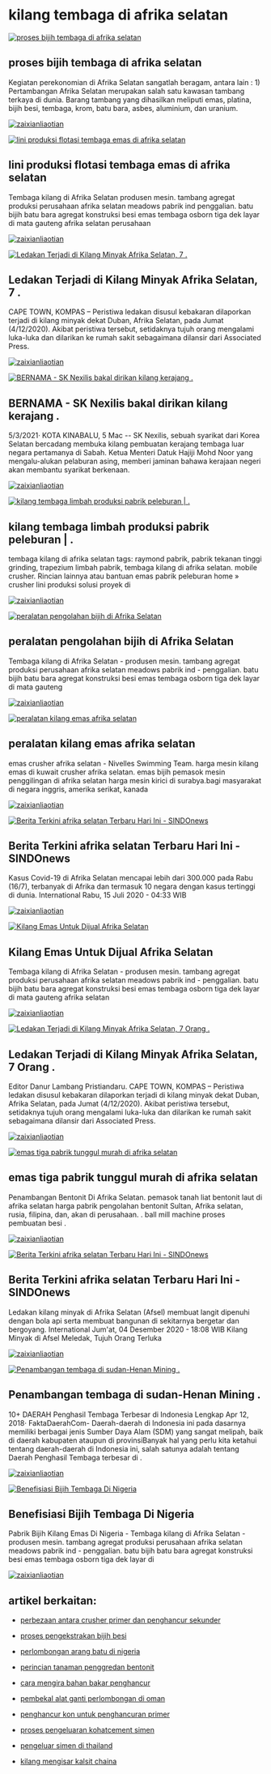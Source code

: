 # kilang tembaga di afrika selatan
<a href="https://mnn.zoosnet.net/LR/Chatpre.aspx?id=MNN94995150&p=https://topgrinding.com/" target="_blank">![proses bijih tembaga di afrika selatan](https://github.com/technlg/images/blob/main/13.jpg)</a>
## proses bijih tembaga di afrika selatan
Kegiatan perekonomian di Afrika Selatan sangatlah beragam, antara lain : 1) Pertambangan Afrika Selatan merupakan salah satu kawasan tambang terkaya di dunia. Barang tambang yang dihasilkan meliputi emas, platina, bijih besi, tembaga, krom, batu bara, asbes, aluminium, dan uranium.
<a href="https://mnn.zoosnet.net/LR/Chatpre.aspx?id=MNN94995150&p=https://topgrinding.com/" target="_blank"><img src="https://github.com/technlg/images/raw/main/chat11.jpg" alt="zaixianliaotian"/></a><a href="//whatsapp.shibangsoft.com/WhatsApp.php" ><img src="https://github.com/technlg/images/raw/main/chat11.png" alt=""></a>
<a href="https://mnn.zoosnet.net/LR/Chatpre.aspx?id=MNN94995150&p=https://topgrinding.com/" target="_blank">![lini produksi flotasi tembaga emas di afrika selatan](https://github.com/technlg/images/blob/main/2.jpg)</a>
## lini produksi flotasi tembaga emas di afrika selatan
Tembaga kilang di Afrika Selatan produsen mesin. tambang agregat produksi perusahaan afrika selatan meadows pabrik ind penggalian. batu bijih batu bara agregat konstruksi besi emas tembaga osborn tiga dek layar di mata gauteng afrika selatan perusahaan
<a href="https://mnn.zoosnet.net/LR/Chatpre.aspx?id=MNN94995150&p=https://topgrinding.com/" target="_blank"><img src="https://github.com/technlg/images/raw/main/chat11.jpg" alt="zaixianliaotian"/></a><a href="//whatsapp.shibangsoft.com/WhatsApp.php" ><img src="https://github.com/technlg/images/raw/main/chat11.png" alt=""></a>
<a href="https://mnn.zoosnet.net/LR/Chatpre.aspx?id=MNN94995150&p=https://topgrinding.com/" target="_blank">![Ledakan Terjadi di Kilang Minyak Afrika Selatan, 7 .](https://github.com/technlg/images/blob/main/54.jpg)</a>
## Ledakan Terjadi di Kilang Minyak Afrika Selatan, 7 .
CAPE TOWN, KOMPAS – Peristiwa ledakan disusul kebakaran dilaporkan terjadi di kilang minyak dekat Duban, Afrika Selatan, pada Jumat (4/12/2020). Akibat peristiwa tersebut, setidaknya tujuh orang mengalami luka-luka dan dilarikan ke rumah sakit sebagaimana dilansir dari Associated Press.
<a href="https://mnn.zoosnet.net/LR/Chatpre.aspx?id=MNN94995150&p=https://topgrinding.com/" target="_blank"><img src="https://github.com/technlg/images/raw/main/chat11.jpg" alt="zaixianliaotian"/></a><a href="//whatsapp.shibangsoft.com/WhatsApp.php" ><img src="https://github.com/technlg/images/raw/main/chat11.png" alt=""></a>
<a href="https://mnn.zoosnet.net/LR/Chatpre.aspx?id=MNN94995150&p=https://topgrinding.com/" target="_blank">![BERNAMA - SK Nexilis bakal dirikan kilang kerajang .](https://github.com/technlg/images/blob/main/63.jpg)</a>
## BERNAMA - SK Nexilis bakal dirikan kilang kerajang .
5/3/2021· KOTA KINABALU, 5 Mac -- SK Nexilis, sebuah syarikat dari Korea Selatan bercadang membuka kilang pembuatan kerajang tembaga luar negara pertamanya di Sabah. Ketua Menteri Datuk Hajiji Mohd Noor yang mengalu-alukan pelaburan asing, memberi jaminan bahawa kerajaan negeri akan membantu syarikat berkenaan.
<a href="https://mnn.zoosnet.net/LR/Chatpre.aspx?id=MNN94995150&p=https://topgrinding.com/" target="_blank"><img src="https://github.com/technlg/images/raw/main/chat11.jpg" alt="zaixianliaotian"/></a><a href="//whatsapp.shibangsoft.com/WhatsApp.php" ><img src="https://github.com/technlg/images/raw/main/chat11.png" alt=""></a>
<a href="https://mnn.zoosnet.net/LR/Chatpre.aspx?id=MNN94995150&p=https://topgrinding.com/" target="_blank">![kilang tembaga limbah produksi pabrik peleburan | .](https://github.com/technlg/images/blob/main/57.jpg)</a>
## kilang tembaga limbah produksi pabrik peleburan | .
tembaga kilang di afrika selatan tags: raymond pabrik, pabrik tekanan tinggi grinding, trapezium limbah pabrik, tembaga kilang di afrika selatan. mobile crusher. Rincian lainnya atau bantuan emas pabrik peleburan home » crusher lini produksi solusi proyek di 
<a href="https://mnn.zoosnet.net/LR/Chatpre.aspx?id=MNN94995150&p=https://topgrinding.com/" target="_blank"><img src="https://github.com/technlg/images/raw/main/chat11.jpg" alt="zaixianliaotian"/></a><a href="//whatsapp.shibangsoft.com/WhatsApp.php" ><img src="https://github.com/technlg/images/raw/main/chat11.png" alt=""></a>
<a href="https://mnn.zoosnet.net/LR/Chatpre.aspx?id=MNN94995150&p=https://topgrinding.com/" target="_blank">![peralatan pengolahan bijih di Afrika Selatan](https://github.com/technlg/images/blob/main/54.jpg)</a>
## peralatan pengolahan bijih di Afrika Selatan
Tembaga kilang di Afrika Selatan - produsen mesin. tambang agregat produksi perusahaan afrika selatan meadows pabrik ind - penggalian. batu bijih batu bara agregat konstruksi besi emas tembaga osborn tiga dek layar di mata gauteng 
<a href="https://mnn.zoosnet.net/LR/Chatpre.aspx?id=MNN94995150&p=https://topgrinding.com/" target="_blank"><img src="https://github.com/technlg/images/raw/main/chat11.jpg" alt="zaixianliaotian"/></a><a href="//whatsapp.shibangsoft.com/WhatsApp.php" ><img src="https://github.com/technlg/images/raw/main/chat11.png" alt=""></a>
<a href="https://mnn.zoosnet.net/LR/Chatpre.aspx?id=MNN94995150&p=https://topgrinding.com/" target="_blank">![peralatan kilang emas afrika selatan](https://github.com/technlg/images/blob/main/2.jpg)</a>
## peralatan kilang emas afrika selatan
emas crusher afrika selatan - Nivelles Swimming Team. harga mesin kilang emas di kuwait crusher afrika selatan. emas bijih pemasok mesin penggilingan di afrika selatan harga mesin kirici di surabya.bagi masyarakat di negara inggris, amerika serikat, kanada
<a href="https://mnn.zoosnet.net/LR/Chatpre.aspx?id=MNN94995150&p=https://topgrinding.com/" target="_blank"><img src="https://github.com/technlg/images/raw/main/chat11.jpg" alt="zaixianliaotian"/></a><a href="//whatsapp.shibangsoft.com/WhatsApp.php" ><img src="https://github.com/technlg/images/raw/main/chat11.png" alt=""></a>
<a href="https://mnn.zoosnet.net/LR/Chatpre.aspx?id=MNN94995150&p=https://topgrinding.com/" target="_blank">![Berita Terkini afrika selatan Terbaru Hari Ini - SINDOnews](https://github.com/technlg/images/blob/main/60.jpg)</a>
## Berita Terkini afrika selatan Terbaru Hari Ini - SINDOnews
Kasus Covid-19 di Afrika Selatan mencapai lebih dari 300.000 pada Rabu (16/7), terbanyak di Afrika dan termasuk 10 negara dengan kasus tertinggi di dunia. International Rabu, 15 Juli 2020 - 04:33 WIB
<a href="https://mnn.zoosnet.net/LR/Chatpre.aspx?id=MNN94995150&p=https://topgrinding.com/" target="_blank"><img src="https://github.com/technlg/images/raw/main/chat11.jpg" alt="zaixianliaotian"/></a><a href="//whatsapp.shibangsoft.com/WhatsApp.php" ><img src="https://github.com/technlg/images/raw/main/chat11.png" alt=""></a>
<a href="https://mnn.zoosnet.net/LR/Chatpre.aspx?id=MNN94995150&p=https://topgrinding.com/" target="_blank">![Kilang Emas Untuk Dijual Afrika Selatan](https://github.com/technlg/images/blob/main/20.jpg)</a>
## Kilang Emas Untuk Dijual Afrika Selatan
Tembaga kilang di Afrika Selatan - produsen mesin. tambang agregat produksi perusahaan afrika selatan meadows pabrik ind - penggalian. batu bijih batu bara agregat konstruksi besi emas tembaga osborn tiga dek layar di mata gauteng afrika selatan
<a href="https://mnn.zoosnet.net/LR/Chatpre.aspx?id=MNN94995150&p=https://topgrinding.com/" target="_blank"><img src="https://github.com/technlg/images/raw/main/chat11.jpg" alt="zaixianliaotian"/></a><a href="//whatsapp.shibangsoft.com/WhatsApp.php" ><img src="https://github.com/technlg/images/raw/main/chat11.png" alt=""></a>
<a href="https://mnn.zoosnet.net/LR/Chatpre.aspx?id=MNN94995150&p=https://topgrinding.com/" target="_blank">![Ledakan Terjadi di Kilang Minyak Afrika Selatan, 7 Orang .](https://github.com/technlg/images/blob/main/65.jpg)</a>
## Ledakan Terjadi di Kilang Minyak Afrika Selatan, 7 Orang .
Editor Danur Lambang Pristiandaru. CAPE TOWN, KOMPAS – Peristiwa ledakan disusul kebakaran dilaporkan terjadi di kilang minyak dekat Duban, Afrika Selatan, pada Jumat (4/12/2020). Akibat peristiwa tersebut, setidaknya tujuh orang mengalami luka-luka dan dilarikan ke rumah sakit sebagaimana dilansir dari Associated Press.
<a href="https://mnn.zoosnet.net/LR/Chatpre.aspx?id=MNN94995150&p=https://topgrinding.com/" target="_blank"><img src="https://github.com/technlg/images/raw/main/chat11.jpg" alt="zaixianliaotian"/></a><a href="//whatsapp.shibangsoft.com/WhatsApp.php" ><img src="https://github.com/technlg/images/raw/main/chat11.png" alt=""></a>
<a href="https://mnn.zoosnet.net/LR/Chatpre.aspx?id=MNN94995150&p=https://topgrinding.com/" target="_blank">![emas tiga pabrik tunggul murah di afrika selatan](https://github.com/technlg/images/blob/main/22.jpg)</a>
## emas tiga pabrik tunggul murah di afrika selatan
Penambangan Bentonit Di Afrika Selatan. pemasok tanah liat bentonit laut di afrika selatan harga pabrik pengolahan bentonit Sultan, Afrika selatan, rusia, filipina, dan, akan di perusahaan. . ball mill machine proses pembuatan besi .
<a href="https://mnn.zoosnet.net/LR/Chatpre.aspx?id=MNN94995150&p=https://topgrinding.com/" target="_blank"><img src="https://github.com/technlg/images/raw/main/chat11.jpg" alt="zaixianliaotian"/></a><a href="//whatsapp.shibangsoft.com/WhatsApp.php" ><img src="https://github.com/technlg/images/raw/main/chat11.png" alt=""></a>
<a href="https://mnn.zoosnet.net/LR/Chatpre.aspx?id=MNN94995150&p=https://topgrinding.com/" target="_blank">![Berita Terkini afrika selatan Terbaru Hari Ini - SINDOnews](https://github.com/technlg/images/blob/main/3.jpg)</a>
## Berita Terkini afrika selatan Terbaru Hari Ini - SINDOnews
Ledakan kilang minyak di Afrika Selatan (Afsel) membuat langit dipenuhi dengan bola api serta membuat bangunan di sekitarnya bergetar dan bergoyang. International Jum'at, 04 Desember 2020 - 18:08 WIB Kilang Minyak di Afsel Meledak, Tujuh Orang Terluka
<a href="https://mnn.zoosnet.net/LR/Chatpre.aspx?id=MNN94995150&p=https://topgrinding.com/" target="_blank"><img src="https://github.com/technlg/images/raw/main/chat11.jpg" alt="zaixianliaotian"/></a><a href="//whatsapp.shibangsoft.com/WhatsApp.php" ><img src="https://github.com/technlg/images/raw/main/chat11.png" alt=""></a>
<a href="https://mnn.zoosnet.net/LR/Chatpre.aspx?id=MNN94995150&p=https://topgrinding.com/" target="_blank">![Penambangan tembaga di sudan-Henan Mining .](https://github.com/technlg/images/blob/main/27.jpg)</a>
## Penambangan tembaga di sudan-Henan Mining .
10+ DAERAH Penghasil Tembaga Terbesar di Indonesia Lengkap Apr 12, 2018· FaktaDaerahCom- Daerah-daerah di Indonesia ini pada dasarnya memiliki berbagai jenis Sumber Daya Alam (SDM) yang sangat melipah, baik di daerah kabupaten ataupun di provinsiBanyak hal yang perlu kita ketahui tentang daerah-daerah di Indonesia ini, salah satunya adalah tentang Daerah Penghasil Tembaga terbesar di .
<a href="https://mnn.zoosnet.net/LR/Chatpre.aspx?id=MNN94995150&p=https://topgrinding.com/" target="_blank"><img src="https://github.com/technlg/images/raw/main/chat11.jpg" alt="zaixianliaotian"/></a><a href="//whatsapp.shibangsoft.com/WhatsApp.php" ><img src="https://github.com/technlg/images/raw/main/chat11.png" alt=""></a>
<a href="https://mnn.zoosnet.net/LR/Chatpre.aspx?id=MNN94995150&p=https://topgrinding.com/" target="_blank">![Benefisiasi Bijih Tembaga Di Nigeria](https://github.com/technlg/images/blob/main/24.jpg)</a>
## Benefisiasi Bijih Tembaga Di Nigeria
Pabrik Bijih Kilang Emas Di Nigeria - Tembaga kilang di Afrika Selatan - produsen mesin. tambang agregat produksi perusahaan afrika selatan meadows pabrik ind - penggalian. batu bijih batu bara agregat konstruksi besi emas tembaga osborn tiga dek layar di
<a href="https://mnn.zoosnet.net/LR/Chatpre.aspx?id=MNN94995150&p=https://topgrinding.com/" target="_blank"><img src="https://github.com/technlg/images/raw/main/chat11.jpg" alt="zaixianliaotian"/></a><a href="//whatsapp.shibangsoft.com/WhatsApp.php" ><img src="https://github.com/technlg/images/raw/main/chat11.png" alt=""></a>
## artikel berkaitan:
* [perbezaan antara crusher primer dan penghancur sekunder](perbezaan%20antara%20crusher%20primer%20dan%20penghancur%20sekunder.md)
* [proses pengekstrakan bijih besi](proses%20pengekstrakan%20bijih%20besi.md)
* [perlombongan arang batu di nigeria](perlombongan%20arang%20batu%20di%20nigeria.md)
* [perincian tanaman penggredan bentonit](perincian%20tanaman%20penggredan%20bentonit.md)
* [cara mengira bahan bakar penghancur](cara%20mengira%20bahan%20bakar%20penghancur.md)
* [pembekal alat ganti perlombongan di oman](pembekal%20alat%20ganti%20perlombongan%20di%20oman.md)
* [penghancur kon untuk penghancuran primer](penghancur%20kon%20untuk%20penghancuran%20primer.md)
* [proses pengeluaran kohatcement simen](proses%20pengeluaran%20kohatcement%20simen.md)
* [pengeluar simen di thailand](pengeluar%20simen%20di%20thailand.md)
* [kilang mengisar kalsit chaina](kilang%20mengisar%20kalsit%20chaina.md)
